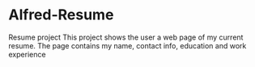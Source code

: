 # Alfred-Resume
Resume project
This project shows the user a web page of my current resume.
The page contains my name, contact info, education and work experience